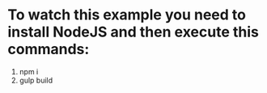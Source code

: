 # To watch this example you need to install NodeJS and then execute this commands:
1) npm i
2) gulp build
